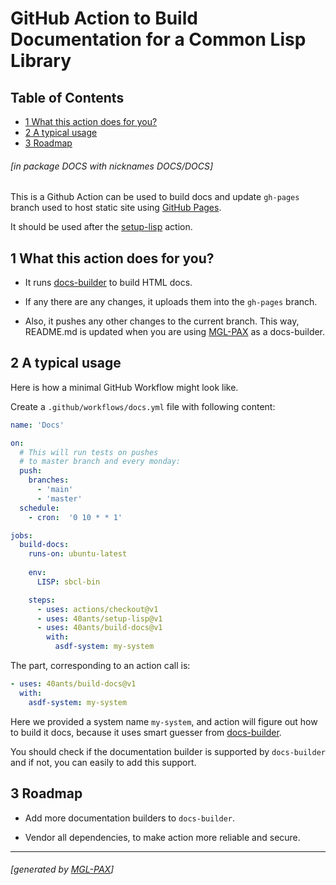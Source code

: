 <a id='x-28DOCS-3A-40INDEX-20MGL-PAX-MINIMAL-3ASECTION-29'></a>

# GitHub Action to Build Documentation for a Common Lisp Library

## Table of Contents

- [1 What this action does for you?][f73c]
- [2 A typical usage][ff56]
- [3 Roadmap][278a]

###### \[in package DOCS with nicknames DOCS/DOCS\]
This is a Github Action can be used to build docs and update `gh-pages` branch used to
host static site using [GitHub Pages](https://pages.github.com/).

It should be used after the [setup-lisp](https://40ants.com/setup-lisp/) action.

<a id='x-28DOCS-3A-40FEATURES-20MGL-PAX-MINIMAL-3ASECTION-29'></a>

## 1 What this action does for you?

- It runs [docs-builder](https://40ants.com/docs-builder/) to build HTML docs.

- If any there are any changes, it uploads them into the `gh-pages` branch.

- Also, it pushes any other changes to the current branch. This way, README.md
  is updated when you are using [MGL-PAX](https://github.com/cl-doc-systems/mgl-pax)
  as a docs-builder.


<a id='x-28DOCS-3A-40TYPICAL-USAGE-20MGL-PAX-MINIMAL-3ASECTION-29'></a>

## 2 A typical usage

Here is how a minimal GitHub Workflow might look like.

Create a `.github/workflows/docs.yml` file with following content:

```yaml
name: 'Docs'

on:
  # This will run tests on pushes
  # to master branch and every monday:
  push:
    branches:
      - 'main'
      - 'master'
  schedule:
    - cron:  '0 10 * * 1'

jobs:
  build-docs:
    runs-on: ubuntu-latest
    
    env:
      LISP: sbcl-bin

    steps:
      - uses: actions/checkout@v1
      - uses: 40ants/setup-lisp@v1
      - uses: 40ants/build-docs@v1
        with:
          asdf-system: my-system
```

The part, corresponding to an action call is:

```yaml
- uses: 40ants/build-docs@v1
  with:
    asdf-system: my-system
```

Here we provided a system name `my-system`, and
action will figure out how to build it docs, because
it uses smart guesser from
[docs-builder](https://40ants.com/docs-builder/).

You should check if the documentation builder is supported
by `docs-builder` and if not, you can easily to add this support.

<a id='x-28DOCS-3A-40ROADMAP-20MGL-PAX-MINIMAL-3ASECTION-29'></a>

## 3 Roadmap

- Add more documentation builders to `docs-builder`.

- Vendor all dependencies, to make action more reliable and secure.


  [278a]: #x-28DOCS-3A-40ROADMAP-20MGL-PAX-MINIMAL-3ASECTION-29 "Roadmap"
  [f73c]: #x-28DOCS-3A-40FEATURES-20MGL-PAX-MINIMAL-3ASECTION-29 "What this action does for you?"
  [ff56]: #x-28DOCS-3A-40TYPICAL-USAGE-20MGL-PAX-MINIMAL-3ASECTION-29 "A typical usage"

* * *
###### \[generated by [MGL-PAX](https://github.com/melisgl/mgl-pax)\]

